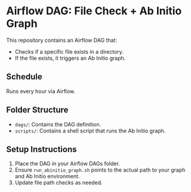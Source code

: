 # Airflow DAG: File Check + Ab Initio Graph

This repository contains an Airflow DAG that:
- Checks if a specific file exists in a directory.
- If the file exists, it triggers an Ab Initio graph.

## Schedule
Runs every hour via Airflow.

## Folder Structure
- `dags/`: Contains the DAG definition.
- `scripts/`: Contains a shell script that runs the Ab Initio graph.

## Setup Instructions
1. Place the DAG in your Airflow DAGs folder.
2. Ensure `run_abinitio_graph.sh` points to the actual path to your graph and Ab Initio environment.
3. Update file path checks as needed.
